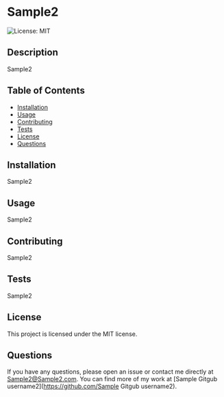 # Sample2
  ![License: MIT](https://img.shields.io/badge/License-MIT-yellow.svg)
  ## Description
  Sample2
  ## Table of Contents
  * [Installation](#installation)
  * [Usage](#usage)
  * [Contributing](#contributing)
  * [Tests](#tests)
  * [License](#license)
  * [Questions](#questions)
  ## Installation
  Sample2
  ## Usage
  Sample2
  ## Contributing
  Sample2
  ## Tests
  Sample2
  ## License
  This project is licensed under the MIT license.
  ## Questions
If you have any questions, please open an issue or contact me directly at Sample2@Sample2.com. You can find more of my work at [Sample Gitgub username2](https://github.com/Sample Gitgub username2).
